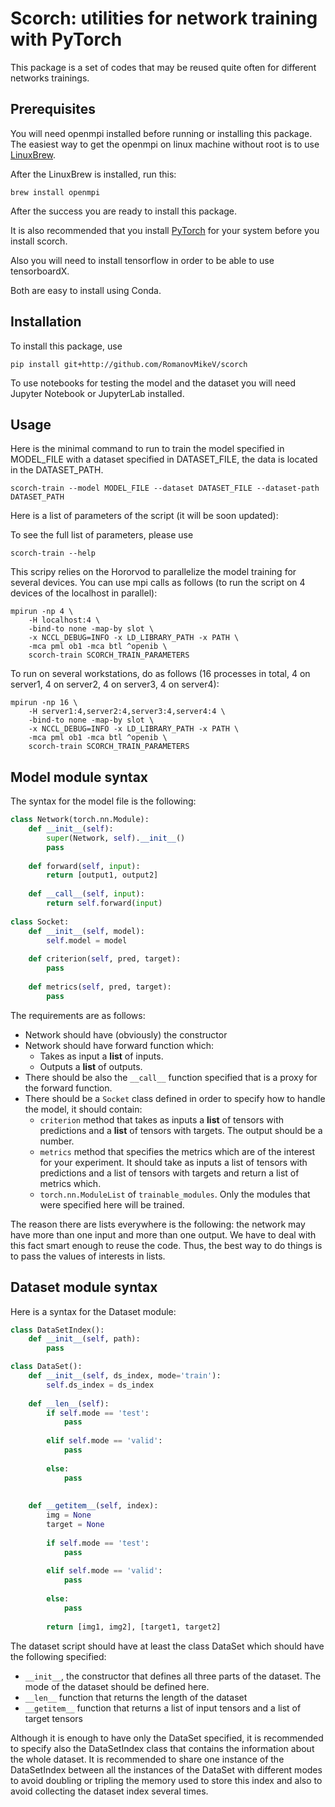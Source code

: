 
# Scorch: utilities for network training with PyTorch

This package is a set of codes that may be reused quite often
for different networks trainings.

## Prerequisites

You will need openmpi installed before running or installing this package.
The easiest way to get the openmpi on linux machine without root is to use 
[LinuxBrew](http://linuxbrew.sh/).

After the LinuxBrew is installed, run this:
```
brew install openmpi
```

After the success you are ready to install this package.

It is also recommended that you install [PyTorch](https://pytorch.org/) for your
system before you install scorch.

Also you will need to install tensorflow in order to be able to use tensorboardX.

Both are easy to install using Conda.

## Installation
To install this package, use 
```
pip install git+http://github.com/RomanovMikeV/scorch
```
To use notebooks for testing the model and the dataset you
will need Jupyter Notebook or JupyterLab installed.

## Usage

Here is the minimal command to run to train the model specified in MODEL_FILE with a
dataset specified in DATASET_FILE, the data is located in the DATASET_PATH.

```
scorch-train --model MODEL_FILE --dataset DATASET_FILE --dataset-path DATASET_PATH
```

Here is a list of parameters of the script (it will be soon updated):

To see the full list of parameters, please use
```
scorch-train --help
```

This scripy relies on the Hororvod to parallelize the model training for several devices.
You can use mpi calls as follows (to run the script on 4 devices of the localhost in 
parallel):
```
mpirun -np 4 \
    -H localhost:4 \
    -bind-to none -map-by slot \
    -x NCCL_DEBUG=INFO -x LD_LIBRARY_PATH -x PATH \
    -mca pml ob1 -mca btl ^openib \
    scorch-train SCORCH_TRAIN_PARAMETERS
```

To run on several workstations, do as follows (16 processes in total,
4 on server1, 4 on server2, 4 on server3, 4 on server4):
```
mpirun -np 16 \
    -H server1:4,server2:4,server3:4,server4:4 \
    -bind-to none -map-by slot \
    -x NCCL_DEBUG=INFO -x LD_LIBRARY_PATH -x PATH \
    -mca pml ob1 -mca btl ^openib \
    scorch-train SCORCH_TRAIN_PARAMETERS
```

## Model module syntax

The syntax for the model file is the following:

```python
class Network(torch.nn.Module):
    def __init__(self):
        super(Network, self).__init__()
        pass
     
    def forward(self, input):
        return [output1, output2]
        
    def __call__(self, input):
        return self.forward(input)
    
class Socket:
    def __init__(self, model):
        self.model = model
    
    def criterion(self, pred, target):
        pass
    
    def metrics(self, pred, target):
        pass
```

The requirements are as follows:
* Network should have (obviously) the constructor
* Network should have forward function which:
  * Takes as input a **list** of inputs.
  * Outputs a **list** of outputs.
* There should be also the ```__call__``` function specified that is a proxy for the forward function.
* There should be a ```Socket``` class defined in order to specify how to handle the model, it should contain:
  * ```criterion``` method that takes as inputs a **list** of tensors with predictions and a **list** of tensors with targets. The output should be a number.
  * ```metrics``` method that specifies the metrics which are of the interest for your experiment. It should take as inputs a list of tensors with predictions and a list of tensors with targets and return a list of metrics which.
  * ```torch.nn.ModuleList``` of ```trainable_modules```. Only the modules that were specified here will be trained.

The reason there are lists everywhere is the following: the network may have more than one input and more than one output. We have to deal with this fact smart enough to reuse the code. Thus, the best way to do things is to pass the values of interests in lists.

## Dataset module syntax

Here is a syntax for the Dataset module:

```python
class DataSetIndex():
    def __init__(self, path):
        pass

class DataSet():
    def __init__(self, ds_index, mode='train'):
        self.ds_index = ds_index
    
    def __len__(self):
        if self.mode == 'test':
            pass
        
        elif self.mode == 'valid':
            pass
        
        else:
            pass
        
        
    def __getitem__(self, index):
        img = None
        target = None
        
        if self.mode == 'test':
            pass
        
        elif self.mode == 'valid':
            pass
        
        else:
            pass
        
        return [img1, img2], [target1, target2]
```

The dataset script should have at least the class DataSet which should have the following specified:

* ```__init__```, the constructor that defines all three parts of the dataset. The mode of the dataset should be defined here.
* ```__len__``` function that returns the length of the dataset
* ```__getitem__``` function that returns a list of input tensors and a list of target tensors

Although it is enough to have only the DataSet specified, it is recommended to specify also the DataSetIndex class that contains the information about the whole dataset. It is recommended to share one instance of the DataSetIndex between all the instances of the DataSet with different modes to avoid doubling or tripling the memory used to store this index and also to avoid collecting the dataset index several times.
